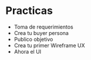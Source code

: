 # Practicas
  - Toma de requerimientos
  - Crea tu buyer persona
  - Publico objetivo
  - Crea tu primer Wireframe UX
  - Ahora el UI
